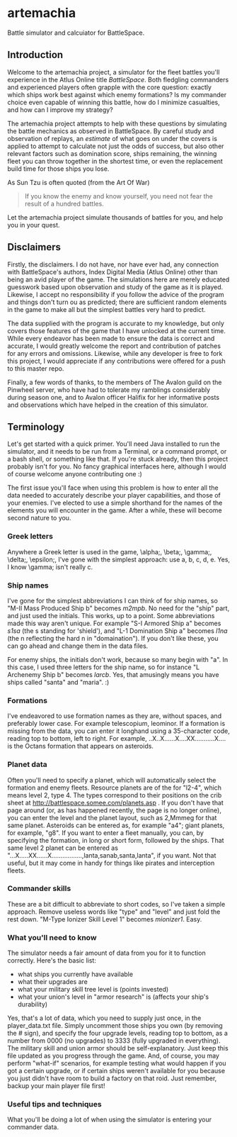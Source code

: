 artemachia
==========

Battle simulator and calcuiator for BattleSpace.

Introduction
------------

Welcome to the artemachia project, a simulator for the fleet battles you'll experience in the Atlus Online title *BattleSpace*.
Both fledgling commanders and experienced players often grapple with the core question: exactly which ships work best against which
enemy formations? Is my commander choice even capable of winning this battle, how do I minimize casualties, and how can I improve
my strategy?

The artemachia project attempts to help with these questions by simulating the battle mechanics as observed in BattleSpace. By
careful study and observation of replays, an *estimate* of what goes on under the covers is applied to attempt to calculate
not just the odds of success, but also other relevant factors such as domination score, ships remaining, the winning fleet you
can throw together in the shortest time, or even the replacement build time for those ships you lose.

As Sun Tzu is often quoted (from the Art Of War)

> If you know the enemy and know yourself, you need not fear the result of a hundred battles.

Let the artemachia project simulate thousands of battles for you, and help you in your quest.
 
Disclaimers
-----------

Firstly, the disclaimers. I do not have, nor have ever had, any connection with BattleSpace's authors, Index Digital Media
(Atlus Online) other than being an avid player of the game. The simulations here are merely educated guesswork based upon
observation and study of the game as it is played. Likewise, I accept no responsibility if you follow the advice of the
program and things don't turn ou as predicted; there are sufficient random elements in the game to make all but the simplest
battles very hard to predict.

The data supplied with the program is accurate to my knowledge, but only covers those features of the game that I have unlocked
at the current time. While every endeavor has been made to ensure the data is correct and accurate, I would greatly welcome
the report and contribution of patches for any errors and omissions. Likewise, while any developer is free to fork this project,
I would appreciate if any contributions were offered for a push to this master repo.

Finally, a few words of thanks, to the members of The Avalon guild on the Pinwheel server, who have had to tolerate my ramblings
considerably during season one, and to Avalon officer Halifix for her informative posts and observations which have helped in the
creation of this simulator.

Terminology
-----------

Let's get started with a quick primer. You'll need Java installed to run the simulator, and it needs to be run from a Terminal, or
a command prompt, or a bash shell, or something like that. If you're stuck already, then this project probably isn't for you. No
fancy graphical interfaces here, although I would of course welcome anyone contributing one :)

The first issue you'll face when using this problem is how to enter all the data needed to accurately describe your player
capabilities, and those of your enemies. I've elected to use a simple shorthand for the names of the elements you will encounter
in the game. After a while, these will become second nature to you.

### Greek letters ###

Anywhere a Greek letter is used in the game, \alpha;, \beta;, \gamma;, \delta;, \epsilon;, I've gone with the simplest approach:
use a, b, c, d, e. Yes, I know \gamma; isn't really c.

### Ship names ###

I've gone for the simplest abbreviations I can think of for ship names, so "M-II Mass Produced Ship b" becomes *m2mpb*. No need
for the "ship" part, and just used the initials. This works, up to a point. Some abbreviations made this way aren't unique. For
example "S-I Armored Ship a" becomes *s1sa* (the s standing for 'shield'), and "L-1 Domination Ship a" becomes *l1na* (the n
reflecting the hard n in "domaination"). If you don't like these, you can go ahead and change them in the data files.

For enemy ships, the initials don't work, because so many begin with "a". In this case, I used three letters for the ship name,
so for instance "L Archenemy Ship b" becomes *larcb*. Yes, that amusingly means you have ships called "santa" and "maria". :)

### Formations ###

I've endeavored to use formation names as they are, without spaces, and preferably lower case. For example telescopium, leominor.
If a formation is missing from the data, you can enter it longhand using a 35-character code, reading top to bottom, left to
right. For example, ..X..X......X....XX...........X.... is the Octans formation that appears on asteroids.

### Planet data ###

Often you'll need to specify a planet, which will automatically select the formation and enemy fleets. Resource planets are of
the for "l2-4", which means level 2, type 4. The types correspond to their positions on the crib sheet at
http://battlespace.somee.com/planets.asp . If you don't have that page around (or, as has happened recently, the page is
no longer online), you can enter the level and the planet layout, such as 2,Mmmeg for that same planet. Asteroids can be
entered as, for example "a4"; giant planets, for example, "g8". If you want to enter a fleet manually, you can, by specifying
the formation, in long or short form, followed by the ships. That same level 2 planet can be entered as
"...X.....XX......X.................,lanta,sanab,santa,lanta", if you want. Not that useful, but it may come in handy for
things like pirates and interception fleets.

### Commander skills ###

These are a bit difficult to abbreviate to short codes, so I've taken a simple approach. Remove useless words like
"type" and "level" and just fold the rest down. "M-Type Ionizer Skill Level 1" becomes *mionizer1*. Easy.

### What you'll need to know ###

The simulator needs a fair amount of data from you for it to function correctly. Here's the basic list:

* what ships you currently have available
* what their upgrades are
* what your military skill tree level is (points invested)
* what your union's level in "armor research" is (affects your ship's durability)

Yes, that's a lot of data, which you need to supply just once, in the player_data.txt file. Simply uncomment those ships you
own (by removing the # sign), and specify the four upgrade levels, reading top to bottom, as a number from 0000 (no upgrades)
to 3333 (fully upgraded in everything). The military skill and union armor should be self-explanatory. Just keep this file
updated as you progress through the game. And, of course, you may perform "what-if" scenarios, for example testing what would
happen if you got a certain upgrade, or if certain ships weren't available for you because you just didn't have room to build
a factory on that roid. Just remember, backup your main player file first!

### Useful tips and techniques ###

What you'll be doing a lot of when using the simulator is entering your commander data.